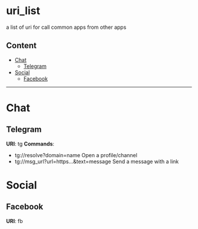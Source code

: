 # uri_list
a list of uri for call common apps from other apps

## Content
- [Chat](#chat)
    - [Telegram](#telegram)
- [Social](#social)
    - [Facebook](#facebook)
***

# Chat

## Telegram
**URI**: tg
**Commands**:
- tg://resolve?domain=name	Open a profile/channel
- tg://msg_url?url=https...&text=message	Send a message with a link

# Social

## Facebook
**URI**: fb